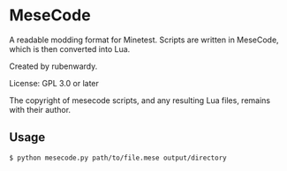 MeseCode
========

A readable modding format for Minetest. Scripts are written in MeseCode, which is then converted into Lua.

Created by rubenwardy.

License: GPL 3.0 or later

The copyright of mesecode scripts, and any resulting Lua files, remains with their author.


Usage
-----

```
$ python mesecode.py path/to/file.mese output/directory
```